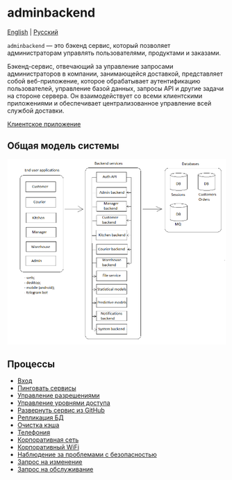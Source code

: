 # adminbackend

[English](adminbackend.md) | [Русский](adminbackend.ru.md)

`adminbackend` — это бэкенд сервис, который позволяет администраторам управлять пользователями, продуктами и заказами.

Бэкенд-сервис, отвечающий за управление запросами администраторов в компании, занимающейся доставкой, представляет собой веб-приложение, которое обрабатывает аутентификацию пользователей, управление базой данных, запросы API и другие задачи на стороне сервера.
Он взаимодействует со всеми клиентскими приложениями и обеспечивает централизованное управление всей службой доставки.

[Клиентское приложение](../frontend/adminclient.ru.md)

## Общая модель системы 

![system_overall](../img/system_overall.png)

## Процессы 

- [Вход](../processes/auth/signin.ru.md)
- [Пинговать сервисы](../processes/admin/pingservices.ru.md)
- [Управление разрешениями](../processes/admin/managepermissions.ru.md)
- [Управление уровнями доступа](../processes/admin/manageaccesslevels.ru.md)
- [Развернуть сервис из GitHub](../processes/admin/deployservice.ru.md)
- [Репликация БД](../processes/admin/dbreplication.ru.md)
- [Очистка кэша](../processes/admin/clearcache.ru.md)
- [Телефония](../processes/admin/telephony.ru.md)
- [Корпоративная сеть](../processes/admin/corporatenetwork.ru.md)
- [Корпоративный WiFi](../processes/admin/corporatewifi.ru.md)
- [Наблюдение за проблемами с безопасностью](../processes/admin/watchsecurityproblems.ru.md)
- [Запрос на изменение](../processes/admin/requestforchange.ru.md)
- [Запрос на обслуживание](../processes/admin/requestforservice.ru.md)
